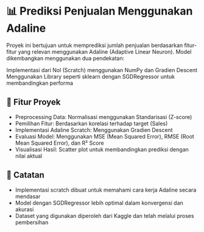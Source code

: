 # 📊 Prediksi Penjualan Menggunakan Adaline
Proyek ini bertujuan untuk memprediksi jumlah penjualan berdasarkan fitur-fitur yang relevan menggunakan Adaline (Adaptive Linear Neuron). Model dikembangkan menggunakan dua pendekatan:

Implementasi dari Nol (Scratch) menggunakan NumPy dan Gradien Descent
Menggunakan Library seperti sklearn dengan SGDRegressor untuk membandingkan performa
## 🚀 Fitur Proyek
- Preprocessing Data: Normalisasi menggunakan Standarisasi (Z-score)
- Pemilihan Fitur: Berdasarkan korelasi terhadap target (Sales)
- Implementasi Adaline Scratch: Menggunakan Gradien Descent
- Evaluasi Model: Menggunakan MSE (Mean Squared Error), RMSE (Root Mean Squared Error), dan R² Score
- Visualisasi Hasil: Scatter plot untuk membandingkan prediksi dengan nilai aktual

## 📌 Catatan
- Implementasi scratch dibuat untuk memahami cara kerja Adaline secara mendasar
- Model dengan SGDRegressor lebih optimal dalam konvergensi dan akurasi
- Dataset yang digunakan diperoleh dari Kaggle dan telah melalui proses pembersihan
